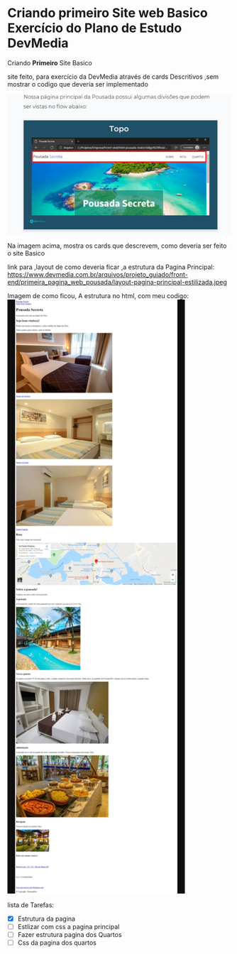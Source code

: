 # Criando primeiro Site web Basico Exercício do Plano de Estudo DevMedia
 Criando **Primeiro** Site Basico
 <meta name="viewport" content="width=device-width, initial-scale=1.0">

  site feito, para exercício da DevMedia através de cards Descritivos ,sem mostrar o codigo 
que deveria ser implementado

<img src="assets/2021-10-16%20(1).png" alt="DevMedia exercício" title="exercício">

 Na imagem acima, mostra os cards que descrevem, como deveria ser feito o site Basico


link para ,layout de como deveria ficar ,a estrutura da Pagina Principal:
<https://www.devmedia.com.br/arquivos/projeto_guiado/front-end/primeira_pagina_web_pousada/layout-pagina-principal-estilizada.jpeg>

Imagem de como ficou, A estrutura no html, com meu codigo:
<img src="assets/2021-10-13-21-01-www.devmedia.com.br%20(1).png" alt="imagen do meu arquivo html" title="Meu arquivo html" heigth="300" width="400">

 lista de Tarefas:

- [x] Estrutura da pagina 
- [ ] Estlizar com css a pagina principal
- [ ] Fazer estrutura pagina dos Quartos
- [ ] Css da pagina dos quartos
